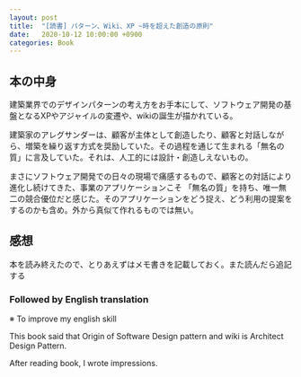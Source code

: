 ```yaml
---
layout: post
title:  "[読書] パターン、Wiki、XP ~時を超えた創造の原則"
date:   2020-10-12 10:00:00 +0900
categories: Book
---
```


## 本の中身
建築業界でのデザインパターンの考え方をお手本にして、ソフトウェア開発の基盤となるXPやアジャイルの変遷や、wikiの誕生が描かれている。

建築家のアレグサンダーは、顧客が主体として創造したり、顧客と対話しながら、増築を繰り返す方式を奨励していた。その過程を通じて生まれる「無名の質」に言及していた。それは、人工的には設計・創造しえないもの。

まさにソフトウェア開発での日々の現場で痛感するもので、顧客との対話により進化し続けてきた、事業のアプリケーションこそ
「無名の質」を持ち、唯一無二の競合優位だと感じた。そのアプリケーションをどう捉え、どう利用の提案をするのかも含め。外から真似て作れるものでは無い。

## 感想
本を読み終えたので、とりあえずはメモ書きを記載しておく。また読んだら追記する

### Followed by English translation
※ To improve my english skill

This book said that Origin of Software Design pattern and wiki is Architect Design Pattern.

After reading book, I wrote impressions.

